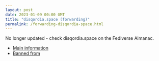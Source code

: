 ```yaml
---
layout: post
date: 2023-01-09 00:00 GMT
title: "disqordia.space (forwarding)"
permalink: /forwarding-disqordia-space.html
---
```


No longer updated - check disqordia.space on the Fediverse Almanac.

* [Main information](https://www.fediversealmanac.com/api/v1/instances/disqordia.space)
* [Banned from](https://www.fediversealmanac.com/api/v1/instances/disqordia.space/banned_from)

